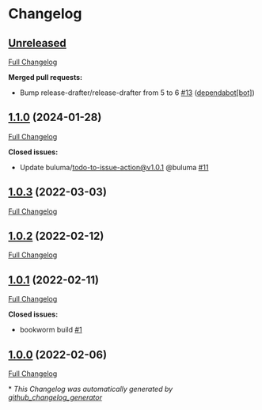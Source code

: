 # Changelog

## [Unreleased](https://github.com/buluma/ansible-role-php_fpm/tree/HEAD)

[Full Changelog](https://github.com/buluma/ansible-role-php_fpm/compare/1.1.0...HEAD)

**Merged pull requests:**

- Bump release-drafter/release-drafter from 5 to 6 [\#13](https://github.com/buluma/ansible-role-php_fpm/pull/13) ([dependabot[bot]](https://github.com/apps/dependabot))

## [1.1.0](https://github.com/buluma/ansible-role-php_fpm/tree/1.1.0) (2024-01-28)

[Full Changelog](https://github.com/buluma/ansible-role-php_fpm/compare/1.0.3...1.1.0)

**Closed issues:**

- Update buluma/todo-to-issue-action@v1.0.1 @buluma [\#11](https://github.com/buluma/ansible-role-php_fpm/issues/11)

## [1.0.3](https://github.com/buluma/ansible-role-php_fpm/tree/1.0.3) (2022-03-03)

[Full Changelog](https://github.com/buluma/ansible-role-php_fpm/compare/1.0.2...1.0.3)

## [1.0.2](https://github.com/buluma/ansible-role-php_fpm/tree/1.0.2) (2022-02-12)

[Full Changelog](https://github.com/buluma/ansible-role-php_fpm/compare/1.0.1...1.0.2)

## [1.0.1](https://github.com/buluma/ansible-role-php_fpm/tree/1.0.1) (2022-02-11)

[Full Changelog](https://github.com/buluma/ansible-role-php_fpm/compare/1.0.0...1.0.1)

**Closed issues:**

- bookworm build [\#1](https://github.com/buluma/ansible-role-php_fpm/issues/1)

## [1.0.0](https://github.com/buluma/ansible-role-php_fpm/tree/1.0.0) (2022-02-06)

[Full Changelog](https://github.com/buluma/ansible-role-php_fpm/compare/4927a8f36f63b55266317157071415d89c01d69a...1.0.0)



\* *This Changelog was automatically generated by [github_changelog_generator](https://github.com/github-changelog-generator/github-changelog-generator)*
